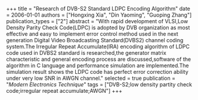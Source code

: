 +++
title = "Research of DVB-S2 Standard LDPC Encoding Algorithm"
date = 2006-01-01
authors = ["Hongxing Xia", "Din Yaoming", "Guoping Zhang"]
publication_types = ["2"]
abstract = "With rapid development of VLSI,Low Density Parity Check Code(LDPC) is adopted by DVB organization as most effective and easy to implement error control method used in the next generation Digital Video Broadcasting Standard(DVBS2) channel coding system.The Irregular Repeat Accumulate(IRA) encoding algorithm of LDPC code used in DVBS2 standard is researched,the generator matrix characteristic and general encoding process are discussed,software of the algorithm in C language and performance simulation are implemented.The simulation result shows the LDPC code has perfect error correction ability under very low SNR in AWGN channel."
selected = true
publication = "*Modern Electronics Technique*"
tags = ["DVB-S2;low density partity check code;irregular repeat accumulate;AWGN"]
+++

